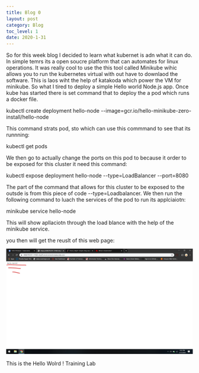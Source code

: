 ```yaml
---
title: Blog 0
layout: post
category: Blog
toc_level: 1
date: 2020-1-31
---
```


So for this week blog I decided to learn what kubernet is  adn what it can do. In simple temrs  its a  open soucre platform that  can automates for  linux operations. It was really cool to use the this tool called Minikube wihic allows you to run the kubernetes virtual with out have to downlaod the software. This is laos wiht the help of  katakoda which power the VM for minikube. So what I tired to deploy a simple  Hello world Node.js app. Once kube  has started  there is set command that  to deploy the a pod which runs a docker file.

kubectl create deployment hello-node --image=gcr.io/hello-minikube-zero-install/hello-node

This command strats pod, sto which can use this commmand to see that its runnning:

kubectl get pods

We then go to actually change the ports on  this pod to  because it order to be exposed for this cluster  it need this command:

kubectl expose deployment hello-node --type=LoadBalancer --port=8080

The part of the command that allows for this cluster to be exposed to the outsde is from this piece of code --type=Loadbalancer. We then run the following command to luach the services of the pod to run its applciaiotn:

minikube service hello-node

This will show  apllaciotn through the load blance with the help of  the minikube service.

you then will get the reuslt of this web page:

![Hello Wolrd!](/assets/img/Hello.jpg)



This is the Hello Wolrd ! Training Lab
